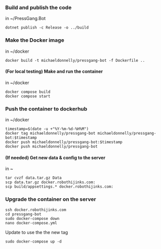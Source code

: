 ### Build and publish the code

in ~/PressGang.Bot
```
dotnet publish -c Release -o ../build
```

### Make the Docker image 

in ~/docker
```
docker build -t michaeldonnelly/pressgang-bot -f Dockerfile ..
```

#### (For local testing) Make and run the container 

in ~/docker
```
docker compose build
docker compose start
```

### Push the container to dockerhub 

in ~/docker
```
timestamp=$(date -u +"%Y-%m-%d-%H%M")
docker tag michaeldonnelly/pressgang-bot michaeldonnelly/pressgang-bot:$timestamp
docker push michaeldonnelly/pressgang-bot:$timestamp
docker push michaeldonnelly/pressgang-bot
```

#### (If needed) Get new data & config to the server 

in ~
```
tar cvzf data.tar.gz Data
scp data.tar.gz docker.robothijinks.com:
scp build/appsettings.* docker.robothijinks.com:
```

### Upgrade the container on the server

```
ssh docker.robothijinks.com
cd pressgang-bot
sudo docker-compose down
nano docker-compose.yml
```
Update to use the the new tag
```
sudo docker-compose up -d
```

